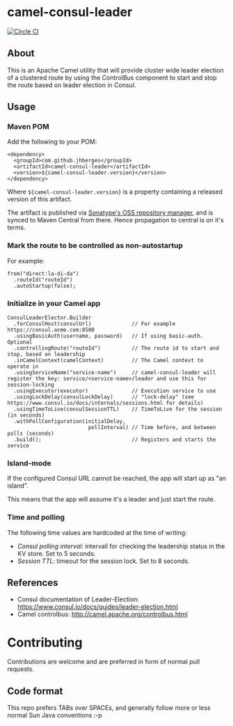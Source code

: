 # camel-consul-leader
[![Circle CI](https://circleci.com/gh/jhberges/camel-consul-leader.svg?style=svg)](https://circleci.com/gh/jhberges/camel-consul-leader)

## About
This is an Apache Camel utility that will provide cluster wide leader election of a clustered route by using the ControlBus component to start and stop the route based on leader election in Consul.

## Usage
### Maven POM

Add the following to your POM:

    <dependency>
      <groupId>com.github.jhberges</groupId>
      <artifactId>camel-consul-leader</artifactId>
      <version>${camel-consul-leader.version}</version>
    </dependency>

Where `${camel-consul-leader.version}` is a property containing a released version of this artifact.

The artifact is published via [Sonatype's OSS repository manager](http://oss.sonatype.org), and is synced to Maven Central from there.
Hence propagation to central is on it's terms.

### Mark the route to be controlled as non-autostartup

For example:

    from("direct:la-di-da")
      .routeId("routeId")
      .autoStartup(false);

### Initialize in your Camel app

    ConsulLeaderElector.Builder
      .forConsulHost(consulUrl)             // For example https://consul.acme.com:8500
      .usingBasicAuth(username, password)   // If using basic-auth. Optional
      .controllingRoute("routeId")          // The route id to start and stop, based on leadership
      .inCamelContext(camelContext)         // The Camel context to operate in
      .usingServiceName("service-name")     // camel-consul-leader will register the key: service/<service-name>/leader and use this for session-locking
      .usingExecutor(executor)              // Execution service to use
      .usingLockDelay(consulLockDelay)      // "lock-delay" (see https://www.consul.io/docs/internals/sessions.html for details)
      .usingTimeToLive(consulSessionTTL)    // TimeToLive for the session (in seconds)
      .withPollConfiguration(initialDelay, 
                              pollInterval) // Time before, and between polls (seconds)
      .build();                             // Registers and starts the service

### Island-mode

If the configured Consul URL cannot be reached, the app will start up as "an island".

This means that the app will assume it's a leader and just start the route.

### Time and polling

The following time values are hardcoded at the time of writing:

* _Consul polling interval_: intervall for checking the leadership status in the KV store. Set to 5 seconds.
* _Session TTL_: timeout for the session lock. Set to 8 seconds.

## References

* Consul documentation of Leader-Election:  https://www.consul.io/docs/guides/leader-election.html
* Camel controlbus: http://camel.apache.org/controlbus.html

# Contributing

Contributions are welcome and are preferred in form of normal pull requests.

## Code format
This repo prefers TABs over SPACEs, and generally follow more or less normal Sun Java conventions :-p 